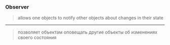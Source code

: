 ### Observer
> allows one objects to notify other objects about changes in their state
---
> позволяет объектам оповещать другие объекты об изменениях своего состояния